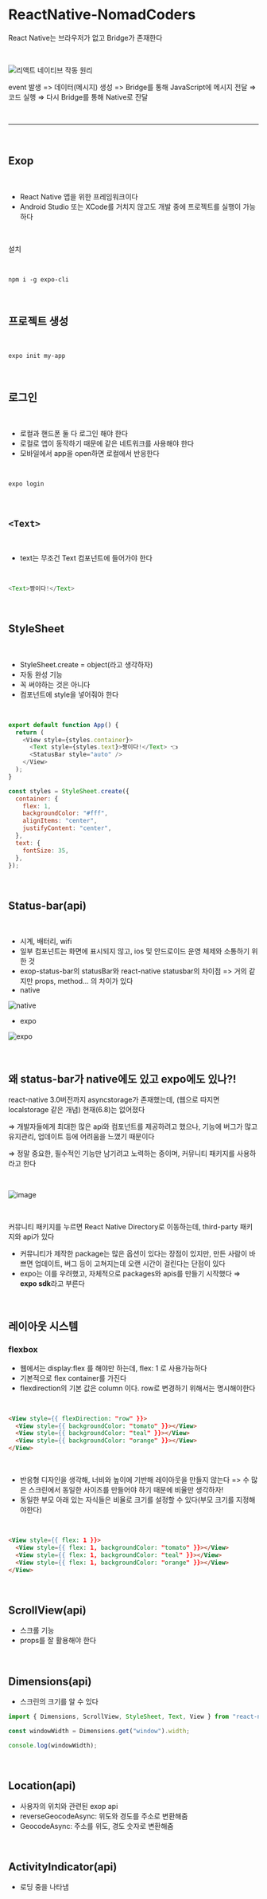 # ReactNative-NomadCoders

React Native는 브라우저가 없고 Bridge가 존재한다

<br>

![리액트 네이티브 작동 원리](https://user-images.githubusercontent.com/92927950/170433291-b5f97139-5fee-4236-8bc9-e0146a9e5729.png "https://nomadcoders.co/react-native-for-beginners/lobby")

event 발생 => 데이터(메시지) 생성 => Bridge를 통해 JavaScript에 메시지 전달 ⇒ 코드 실행 ⇒ 다시 Bridge를 통해 Native로 잔달

<br>

---

<br>

## Exop

<br>

- React Native 앱을 위한 프레임워크이다
- Android Studio 또는 XCode를 거치지 않고도 개발 중에 프로젝트를 실행이 가능하다

<br>

설치

<br>

```
npm i -g expo-cli
```

<br>

## 프로젝트 생성

<br>

```
expo init my-app
```

<br>

## 로그인

<br>

- 로컬과 핸드폰 둘 다 로그인 해야 한다
- 로컬로 앱이 동작하기 때문에 같은 네트워크를 사용해야 한다
- 모바일에서 app을 open하면 로컬에서 반응한다

<br>

```javascript
expo login
```

<br>

## `<Text>`

<br>

- text는 무조건 Text 컴포넌트에 들어가야 한다

<br>

```javascript
<Text>짱이다!</Text>
```

<br>

## StyleSheet

<br>

- StyleSheet.create = object(라고 생각하자)
- 자동 완성 기능
- 꼭 써야하는 것은 아니다
- 컴포넌트에 style을 넣어줘야 한다

<br>

```javascript
export default function App() {
  return (
    <View style={styles.container}>
      <Text style={styles.text}>짱이다!</Text> 👈
      <StatusBar style="auto" />
    </View>
  );
}

const styles = StyleSheet.create({
  container: {
    flex: 1,
    backgroundColor: "#fff",
    alignItems: "center",
    justifyContent: "center",
  },
  text: {
    fontSize: 35,
  },
});
```

<br>

## Status-bar(api)

<br>

- 시계, 배터리, wifi
- 일부 컴포넌트는 화면에 표시되지 않고, ios 및 안드로이드 운영 체제와 소통하기 위한 것
- exop-status-bar의 statusBar와 react-native statusbar의 차이점 => 거의 같지만 props, method... 의 차이가 있다
- native

![native](https://user-images.githubusercontent.com/92927950/171191124-b918d80d-c75f-4b6d-9065-6a002f879a75.png)

- expo

![expo](https://user-images.githubusercontent.com/92927950/171191150-dfc52235-193b-45a1-a892-85182572f27b.png)

<br>

## 왜 status-bar가 native에도 있고 expo에도 있나?!

react-native 3.0버전까지 asyncstorage가 존재했는데, (웹으로 따지면 localstorage 같은 개념) 현재(6.8)는 없어졌다

⇒ 개발자들에게 최대한 많은 api와 컴포넌트를 제공하려고 했으나, 기능에 버그가 많고 유지관리, 업데이트 등에 어려움을 느꼈기 때문이다

⇒ 정말 중요한, 필수적인 기능만 남기려고 노력하는 중이며, 커뮤니티 패키지를 사용하라고 한다

<br>

![image](https://user-images.githubusercontent.com/92927950/171192710-5ed30005-d9fd-4523-ba16-313a1675d34b.png)

<br>

커뮤니티 패키지를 누르면 React Native Directory로 이동하는데, third-party 패키지와 api가 있다 

- 커뮤니티가 제작한 package는 많은 옵션이 있다는 장점이 있지만, 만든 사람이 바쁘면 업데이트, 버그 등이 고쳐지는데 오랜 시간이 걸린다는 단점이 있다
- expo는 이를 우려했고, 자체적으로 packages와 apis를 만들기 시작했다 ⇒ <b>expo sdk</b>라고 부른다

<br>

## 레이아웃 시스템

### flexbox
- 웹에서는 display:flex 를 해야만 하는데, flex: 1 로 사용가능하다
- 기본적으로 flex container를 가진다
- flexdirection의 기본 값은 column 이다. row로 변경하기 위해서는 명시해야한다

<br>

```html
<View style={{ flexDirection: "row" }}>
  <View style={{ backgroundColor: "tomato" }}></View>
  <View style={{ backgroundColor: "teal" }}></View>
  <View style={{ backgroundColor: "orange" }}></View>
</View>
```

<br>

- 반응형 디자인을 생각해, 너비와 높이에 기반해 레이아웃을 만들지 않는다 => 수 많은 스크린에서 동일한 사이즈를 만들어야 하기 때문에 비율만 생각하자!
- 동일한 부모 아래 있는 자식들은 비율로 크기를 설정할 수 있다(부모 크기를 지정해야한다)

<br>

```html
<View style={{ flex: 1 }}>
  <View style={{ flex: 1, backgroundColor: "tomato" }}></View>
  <View style={{ flex: 1, backgroundColor: "teal" }}></View>
  <View style={{ flex: 1, backgroundColor: "orange" }}></View>
</View>
```

<br>

## ScrollView(api)

- 스크롤 기능
- props를 잘 활용해야 한다

<br>

## Dimensions(api)

- 스크린의 크기를 알 수 있다

```javascript
import { Dimensions, ScrollView, StyleSheet, Text, View } from "react-native";

const windowWidth = Dimensions.get("window").width;

console.log(windowWidth);
```

<br>

## Location(api)

- 사용자의 위치와 관련된 exop api
- reverseGeocodeAsync: 위도와 경도를 주소로 변환해줌
- GeocodeAsync: 주소를 위도, 경도 숫자로 변환해줌

<br>

## ActivityIndicator(api)

- 로딩 중을 나타냄
